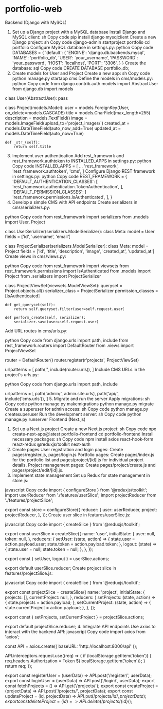 # portfolio-web
Backend (Django with MySQL)
1. Set up a Django project with a MySQL database
Install Django and MySQL client:
sh
Copy code
pip install django mysqlclient
Create a new Django project:
sh
Copy code
django-admin startproject portfolio
cd portfolio
Configure MySQL database in settings.py:
python
Copy code
DATABASES = {
    'default': {
        'ENGINE': 'django.db.backends.mysql',
        'NAME': 'portfolio_db',
        'USER': 'your_username',
        'PASSWORD': 'your_password',
        'HOST': 'localhost',
        'PORT': '3306',
    }
}
Create the database:
sql
Copy code
CREATE DATABASE portfolio_db;
2. Create models for User and Project
Create a new app:
sh
Copy code
python manage.py startapp cms
Define the models in cms/models.py:
python
Copy code
from django.contrib.auth.models import AbstractUser
from django.db import models

class User(AbstractUser):
    pass

class Project(models.Model):
    user = models.ForeignKey(User, on_delete=models.CASCADE)
    title = models.CharField(max_length=255)
    description = models.TextField()
    image = models.ImageField(upload_to='project_images/')
    created_at = models.DateTimeField(auto_now_add=True)
    updated_at = models.DateTimeField(auto_now=True)

    def _str_(self):
        return self.title
3. Implement user authentication
Add rest_framework and rest_framework.authtoken to INSTALLED_APPS in settings.py:
python
Copy code
INSTALLED_APPS = [
    ...
    'rest_framework',
    'rest_framework.authtoken',
    'cms',
]
Configure Django REST framework in settings.py:
python
Copy code
REST_FRAMEWORK = {
    'DEFAULT_AUTHENTICATION_CLASSES': [
        'rest_framework.authentication.TokenAuthentication',
    ],
    'DEFAULT_PERMISSION_CLASSES': [
        'rest_framework.permissions.IsAuthenticated',
    ],
}
4. Develop a simple CMS with API endpoints
Create serializers in cms/serializers.py:

python
Copy code
from rest_framework import serializers
from .models import User, Project

class UserSerializer(serializers.ModelSerializer):
    class Meta:
        model = User
        fields = ['id', 'username', 'email']

class ProjectSerializer(serializers.ModelSerializer):
    class Meta:
        model = Project
        fields = ['id', 'title', 'description', 'image', 'created_at', 'updated_at']
Create views in cms/views.py:

python
Copy code
from rest_framework import viewsets
from rest_framework.permissions import IsAuthenticated
from .models import Project
from .serializers import ProjectSerializer

class ProjectViewSet(viewsets.ModelViewSet):
    queryset = Project.objects.all()
    serializer_class = ProjectSerializer
    permission_classes = [IsAuthenticated]

    def get_queryset(self):
        return self.queryset.filter(user=self.request.user)

    def perform_create(self, serializer):
        serializer.save(user=self.request.user)
Add URL routes in cms/urls.py:

python
Copy code
from django.urls import path, include
from rest_framework.routers import DefaultRouter
from .views import ProjectViewSet

router = DefaultRouter()
router.register(r'projects', ProjectViewSet)

urlpatterns = [
    path('', include(router.urls)),
]
Include CMS URLs in the project's urls.py:

python
Copy code
from django.urls import path, include

urlpatterns = [
    path('admin/', admin.site.urls),
    path('api/', include('cms.urls')),
]
5. Migrate and run the server
Apply migrations:
sh
Copy code
python manage.py makemigrations
python manage.py migrate
Create a superuser for admin access:
sh
Copy code
python manage.py createsuperuser
Run the development server:
sh
Copy code
python manage.py runserver
Frontend (Next.js)
1. Set up a Next.js project
Create a new Next.js project:
sh
Copy code
npx create-next-app@latest portfolio-frontend
cd portfolio-frontend
Install necessary packages:
sh
Copy code
npm install axios react-hook-form react-redux @reduxjs/toolkit next-auth
2. Create pages
User registration and login pages:
Create pages/register.js, pages/login.js
Portfolio pages:
Create pages/index.js for the portfolio list and pages/project/[id].js for individual project details.
Project management pages:
Create pages/project/create.js and pages/project/edit/[id].js.
3. Implement state management
Set up Redux for state management in store.js:

javascript
Copy code
import { configureStore } from '@reduxjs/toolkit';
import userReducer from './features/userSlice';
import projectReducer from './features/projectSlice';

export const store = configureStore({
    reducer: {
        user: userReducer,
        project: projectReducer,
    },
});
Create user slice in features/userSlice.js:

javascript
Copy code
import { createSlice } from '@reduxjs/toolkit';

export const userSlice = createSlice({
    name: 'user',
    initialState: {
        user: null,
        token: null,
    },
    reducers: {
        setUser: (state, action) => {
            state.user = action.payload.user;
            state.token = action.payload.token;
        },
        logout: (state) => {
            state.user = null;
            state.token = null;
        },
    },
});

export const { setUser, logout } = userSlice.actions;

export default userSlice.reducer;
Create project slice in features/projectSlice.js:

javascript
Copy code
import { createSlice } from '@reduxjs/toolkit';

export const projectSlice = createSlice({
    name: 'project',
    initialState: {
        projects: [],
        currentProject: null,
    },
    reducers: {
        setProjects: (state, action) => {
            state.projects = action.payload;
        },
        setCurrentProject: (state, action) => {
            state.currentProject = action.payload;
        },
    },
});

export const { setProjects, setCurrentProject } = projectSlice.actions;

export default projectSlice.reducer;
4. Integrate API endpoints
Use axios to interact with the backend API:
javascript
Copy code
import axios from 'axios';

const API = axios.create({ baseURL: 'http://localhost:8000/api' });

API.interceptors.request.use((req) => {
    if (localStorage.getItem('token')) {
        req.headers.Authorization = Token ${localStorage.getItem('token')};
    }
    return req;
});

export const registerUser = (userData) => API.post('/register/', userData);
export const loginUser = (userData) => API.post('/login/', userData);
export const fetchProjects = () => API.get('/projects/');
export const createProject = (projectData) => API.post('/projects/', projectData);
export const updateProject = (id, projectData) => API.put(/projects/${id}/, projectData);
export const deleteProject = (id) => API.delete(/projects/${id}/);
